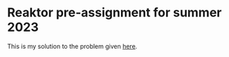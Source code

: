 # Reaktor pre-assignment for summer 2023

This is my solution to the problem given [here](https://assignments.reaktor.com/birdnest/).